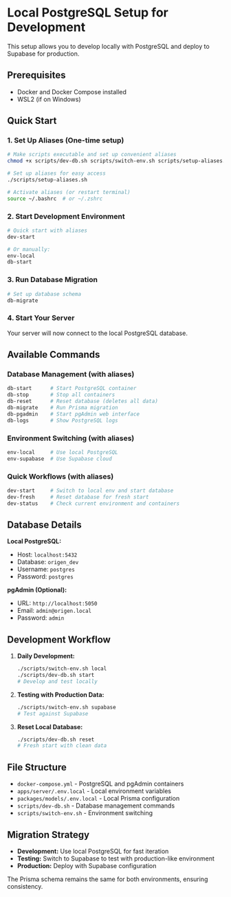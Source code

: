 # Local PostgreSQL Setup for Development

This setup allows you to develop locally with PostgreSQL and deploy to Supabase for production.

## Prerequisites

- Docker and Docker Compose installed
- WSL2 (if on Windows)

## Quick Start

### 1. Set Up Aliases (One-time setup)

```bash
# Make scripts executable and set up convenient aliases
chmod +x scripts/dev-db.sh scripts/switch-env.sh scripts/setup-aliases.sh

# Set up aliases for easy access
./scripts/setup-aliases.sh

# Activate aliases (or restart terminal)
source ~/.bashrc  # or ~/.zshrc
```

### 2. Start Development Environment

```bash
# Quick start with aliases
dev-start

# Or manually:
env-local
db-start
```

### 3. Run Database Migration

```bash
# Set up database schema
db-migrate
```

### 4. Start Your Server

Your server will now connect to the local PostgreSQL database.

## Available Commands

### Database Management (with aliases)
```bash
db-start      # Start PostgreSQL container
db-stop       # Stop all containers
db-reset      # Reset database (deletes all data)
db-migrate    # Run Prisma migration
db-pgadmin    # Start pgAdmin web interface
db-logs       # Show PostgreSQL logs
```

### Environment Switching (with aliases)
```bash
env-local     # Use local PostgreSQL
env-supabase  # Use Supabase cloud
```

### Quick Workflows (with aliases)
```bash
dev-start     # Switch to local env and start database
dev-fresh     # Reset database for fresh start
dev-status    # Check current environment and containers
```

## Database Details

**Local PostgreSQL:**
- Host: `localhost:5432`
- Database: `origen_dev`
- Username: `postgres`
- Password: `postgres`

**pgAdmin (Optional):**
- URL: `http://localhost:5050`
- Email: `admin@origen.local`
- Password: `admin`

## Development Workflow

1. **Daily Development:**
   ```bash
   ./scripts/switch-env.sh local
   ./scripts/dev-db.sh start
   # Develop and test locally
   ```

2. **Testing with Production Data:**
   ```bash
   ./scripts/switch-env.sh supabase
   # Test against Supabase
   ```

3. **Reset Local Database:**
   ```bash
   ./scripts/dev-db.sh reset
   # Fresh start with clean data
   ```

## File Structure

- `docker-compose.yml` - PostgreSQL and pgAdmin containers
- `apps/server/.env.local` - Local environment variables
- `packages/models/.env.local` - Local Prisma configuration
- `scripts/dev-db.sh` - Database management commands
- `scripts/switch-env.sh` - Environment switching

## Migration Strategy

- **Development:** Use local PostgreSQL for fast iteration
- **Testing:** Switch to Supabase to test with production-like environment
- **Production:** Deploy with Supabase configuration

The Prisma schema remains the same for both environments, ensuring consistency.
